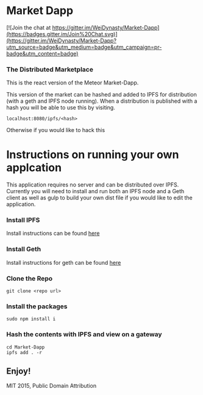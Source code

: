 # Market Dapp

[![Join the chat at https://gitter.im/WeiDynasty/Market-Dapp](https://badges.gitter.im/Join%20Chat.svg)](https://gitter.im/WeiDynasty/Market-Dapp?utm_source=badge&utm_medium=badge&utm_campaign=pr-badge&utm_content=badge)

### The Distributed Marketplace

This is the react version of the Meteor Market-Dapp. 

This version of the market can be hashed and added to IPFS for distribution (with a geth and IPFS node running). When a distribution is published with a hash you will be able to use this by visiting.

```
localhost:8080/ipfs/<hash>
```

Otherwise if you would like to hack this

# Instructions on running your own applcation
This application requires no server and can be distributed over IPFS. Currently you will need to install and run both an IPFS node and a Geth client as well as gulp to build your own dist file if you would like to edit the application. 

### Install IPFS

Install instructions can be found <a href="www.ipfs.io/install">here</a>

### Install Geth

Install instructions for geth can be found <a href="https://github.com/ethereum/go-ethereum/wiki/geth">here</a>

### Clone the Repo

```
git clone <repo url>
``` 

### Install the packages
```
sudo npm install i
```

### Hash the contents with IPFS and view on a gateway

```
cd Market-Dapp
ipfs add . -r
```

Enjoy!
---

MIT 2015, Public Domain Attribution
